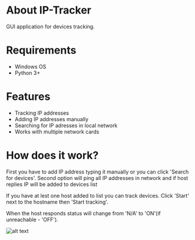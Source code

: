 # About IP-Tracker
 GUI application for devices tracking.

# Requirements
 - Windows OS
 - Python 3+

# Features
 - Tracking IP addresses
 - Adding IP addresses manually
 - Searching for IP adresses in local network
 - Works with multiple network cards
 
 # How does it work?
 
 First you have to add IP address typing it manually or you can click 'Search for devices'. Second option will ping all IP addresses in network and if host replies IP will be   added to devices list
 
 If you have at lest one host added to list you can track devices. Click 'Start' next to the hostname then 'Start tracking'.
 
When the host responds status will change from 'N/A' to 'ON'(if unreachable - 'OFF'). 

![alt text](https://ibb.co/dJ5tBm3)
